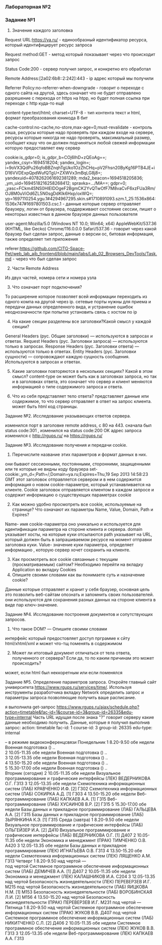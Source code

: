 ### Лабораторная №2
### Задание №1
1. Значение каждого заголовка

Request URL:https://ya.ru/ - единообразный идентификатор ресурса, который идентифицирует ресурс запроса

Request method:GET - метод который показывает через что происходит запрос

Status Code:200 - сервер получил запрос, и конкретно его обработал

Remote Address:[2a02:6b8::2:242]:443 - ip адрес который мы получили

Referrer Policy:no-referrer-when-downgrade - говорит о переходе с одного сайта на другой, здесь означает что не будет отправлено разрешение с перехода от https на htpp, но будет полная ссылка при переходе с http куда-то ещё

content-type:text/html; charset=UTF-8 - тип контента текст и html, формат преобразования юникода 8 бит

cache-control:no-cache,no-store,max-age=0,must-revalidate - контроль кэша, ресурсы которые надо проверять при каждом входе на сервере, ресурсы которые никогда не надо проверять, максимальный размер, сообщает кэшу что он должен подчиняться любой свежей информации которую предоставляет ему сервер

cookie:is_gdpr=0; is_gdpr_b=COj6IhD+zQEoAg==; yandex_csyr=1694518204; yandex_login=; i=9oVX3QdPu26qfoBBZnqhTgUko1OzZhCHq+pV2Fhsn20ByKg16PTB4JE+iD16VVDExpQpdWufQTgU+ZXWVx3mBqLG8j8=; yandexuid=4078262061692381289; mda2_beacon=1694518205836; _ym_uid=1694518216258268412; spravka=.../MA==; gdpr=0; _yasc=FCkm4SNS0HIElDOgeF2BgmCK2YvQTwOfF7M8vaCvF6xzFUa3Rm/OJ8M0uViOd6ZL5N0sgDdKIk6Hxp/oxWQ=; yp=1697110254.ygu.1#4294967295.skin.s#1710891093.szm.1_25:1536x864:1536x747#1697801503.csc.1 - данные которые сервер отправляет браузеру, логин от браузера, поддерживают состояние сессии, пишет о некоторых известных в данном браузере данных пользователя

user-agent:Mozilla/5.0 (Windows NT 10.0; Win64; x64) AppleWebKit/537.36 (KHTML, like Gecko) Chrome/116.0.0.0 Safari/537.36 - говорит через какой браузер был сделан запрос, данные о версии ос, битовая информация, также определяет тип приложения

referer:https://github.com/CITG-Space-Pet/web_lab_aib_frontend/blob/main/labs/Lab_02_Browsers_DevTools/Task.md - через что был сделан запрос

2. Части Remote Address

Из двух частей, номера сети и номера узла

3. Что означает порт подключения?

То расширение которое позволяет всей информации переходить из одного компа на другой через ip. сетевые порты нужны для приема и передачи данных определенного вида, и устранение ошибок неоднозначности при попытке установить связь с хостом по ip

4. На какие секции разделены все заголовки?Какой смысл у каждой секции?

General Headers (рус. Общие заголовки) — используются в запросах и ответах.
Request Headers (рус. Заголовки запроса) — используются только в запросах.
Response Headers (рус. Заголовки ответа) — используются только в ответах.
Entity Headers (рус. Заголовки сущности) — сопровождают каждую сущность сообщения. Используются в запросах и ответах.

5. Какие заголовки повторяются в нескольких секциях? Какой в этом смысл?
content-type он может быть как в заголовках запроса, но так и в заголовках ответа, это означает что сервер и клиент меняются информацией о типе содержимого запроса и ответа.

6. Что из себя представляет тело ответа?
представляет данные или содержимое, то что сервер отправляет в ответ на запрос клиента. может быть html код страницы.

Задание №2. Исследование указывающих ответов сервера.

изменился порт в заголовке remote address, с 80 на 443.
сначала был status code:301 , изменился на status code:200 OK
адрес запроса изменился c http://rgups.ru/ на https://rgups.ru/

Задание №3. Исследование получения и передачи cookie.

1. Перечислите название этих параметров и формат данных в них.

они бывают сессионными, постоянными, сторонними, защищенными или те которые не видны коду браузера
set-cookie:_ym_d=;Path=/;Domain=ya.ru;Expires=Thu,19 Sep 2013 14:58:23 GMT
этот заголовок отправляется сервером и в нем содержится информация о новом cookie-параметре, который устанавливается на клиенте. Cookie заголовок отправляется клиентом в каждом запросе и содержит информацию о существующих параметрах cookie

2. Как можно удобно просмотреть все cookie, используемые на странице? Что означают их параметры Name, Value, Domain, Path и Expires?


Name- имя cookie-параметра оно уникально и используется для идентификации параметра на стороне клиента и сервера.
domain указывает хосты, на которые куки отсылаются
path указывает на URL, который должен быть в запрашиваемом ресурсе на момент отправки заголовка куки.
Value- значение куки параметра, определяет информацию , которую сервер хочет сохранить на клиенте.

3. Как просмотреть все cookie связанные с текущим (просматриваемым) сайтом?
Необходимо перейти на вкладку  Application во вкладку Cookies
4. Опишите своими словами как вы понимаете суть и назначение cookie?

Данные которые отправляет и хранит у себя браузер, основная цель это позволить веб-сайтам опознать и запомнить своих пользователей. они используются для сохранения разных данных на стороне клиента в виде пар ключ-значение.

Задание №4. Исследование построения документов и сопутствующих запросов.

1. Что такое DOM? — Опишите своими словами

интерфейс который предостовляет доступ прграмме к сйту html/xhtml/xml и может что-тщ поменять в содержимом

2. Может ли итоговый документ отличаться от тела ответа, полученного от сервера? Если да, то по каким причинам это может происходить?

может, если html был неккоретным или если поменялся

Задание №5. Определение параметров запроса.
Откройте главный сайт университета https://www.rgups.ru/services/time/. Используя инструменты разработчика вкладку Network определить запрос и параметры запроса позволяющие получить ваше расписание.

я выполнила get-запрос
https://www.rgups.ru/ajax/schedule.php?action=timetable&fac-id=1&course-id=3&group-id=26335&edu-type=internal Часть URL идущая после знака "?" говорит серверу какие данные необходимо получить. Данные, которые я получил выполнив запрос: action: timetable fac-id: 1 course-id: 3 group-id: 26335 edu-type: internal

– в режиме видеоконференцсвязи
Понедельник
1	8.20-9.50	обе недели	Военная подготовка ()	..	
2	10.05-11.35	обе недели	Военная подготовка ()	..	
3	12.05-13.35	обе недели	Военная подготовка ()	..	
4	13.50-15.20	обе недели	Военная подготовка ()	..	
5	15.30-17.00	обе недели	Военная подготовка ()	..	
Вторник (сегодня)
2	10.05-11.35	обе недели	Визуальное программирование и графические интерфейсы (ЛЕК)	ВЕДЕРНИКОВА О.Г.	Г313
3	12.05-13.35	обе недели	Схемотехника информационных систем (ЛАБ)	КРАВЧЕНКО И.Ф. [2]	Г302
Схемотехника информационных систем (ЛАБ)	СОКИРКА А.Д. [1]	Г303
4	13.50-15.20	обе недели	Веб-программирование (ЛАБ)	КАПКАЕВ А.А. [1]	Г315
Веб-программирование (ЛАБ)	ХУСАИНОВ В.Р. [2]	Г315
5	15.30-17.00	обе недели	Базы данных и прикладное программирование (ЛАБ)	ГАЛЬЦЕВА А.А. [2]	Г315
Базы данных и прикладное программирование (ЛАБ)	ЗЫРЯНКИНА К.Э. [1]	Г315
Среда (завтра)
1	8.20-9.50	обе недели	Визуальное программирование и графические интерфейсы (ЛАБ)	ОЛЬГЕЙЗЕР И.А. [2]	Д410
Визуальное программирование и графические интерфейсы (ЛАБ)	ВЕДЕРНИКОВА О.Г. [1]	Д407
2	10.05-11.35	обе недели	Экономика и менеджмент (ПРАК)	ТИМЧЕНКО О.В.	А420
3	12.05-13.35	обе недели	Базы данных и прикладное программирование (ЛЕК)	ИГНАТЬЕВА О.В.	Г313
4	13.50-15.20	обе недели	Схемотехника информационных систем (ЛЕК)	ЛЯЩЕНКО А.М.	Г313
Четверг
1	8.20-9.50	над чертой	—		
под чертой	Системное программное обеспечение информационных систем (ЛАБ)	ДЕМИЧЕВ А.А. [1]	Д407
2	10.05-11.35	обе недели	Экономика и менеджмент (ЛЕК)	КАЛАШНИКОВ И.А.	С204
3	12.05-13.35	над чертой	Безопасность жизнедеятельности (ЛЕК)	ПЕРЕВЕРЗЕВ И.Г.	М215
под чертой	Безопасность жизнедеятельности (ЛАБ)	ЯИЦКОВА Н.М. [1]	М153
Безопасность жизнедеятельности (ЛАБ)	ВОРОБИНСКАЯ Л.И. [2]	М156
4	13.50-15.20	над чертой	Безопасность жизнедеятельности (ПРАК)	ПЕРЕВЕРЗЕВ И.Г.	М231
под чертой	—		
Пятница
1	8.20-9.50	над чертой	Системное программное обеспечение информационных систем (ПРАК)	ЖУКОВ В.В.	Д407
под чертой	Системное программное обеспечение информационных систем (ЛАБ)	НИКИТЧЕНКО С.Л. [2]	Д406
2	10.05-11.35	обе недели	Системное программное обеспечение информационных систем (ЛЕК)	ЖУКОВ В.В.	Г313
3	12.05-13.35	обе недели	Веб-программирование (ЛЕК)	КАПКАЕВ А.А.	Г313
